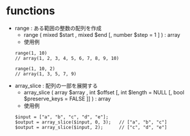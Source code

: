 # functions

- range : ある範囲の整数の配列を作成
  - range ( mixed $start , mixed $end [, number $step = 1 ] ) : array
  - 使用例
  ```range.php
  range(1, 10)
  // array(1, 2, 3, 4, 5, 6, 7, 8, 9, 10)

  range(1, 10, 2)
  // array(1, 3, 5, 7, 9)
  ```
- array_slice : 配列の一部を展開する
  - array_slice ( array $array , int $offset [, int $length = NULL [, bool $preserve_keys = FALSE ]] ) : array
  - 使用例
  ```sample.php
  $input = ["a", "b", "c", "d", "e"];
  $output = array_slice($input, 0, 3);   // ["a", "b", "c"]
  $output = array_slice($input, 2);      // ["c", "d", "e"]
